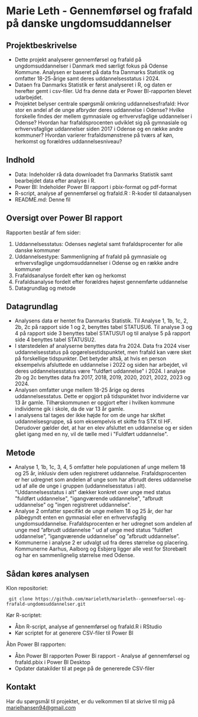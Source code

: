 # Marie Leth - Gennemførsel og frafald på danske ungdomsuddannelser

 
## Projektbeskrivelse
- Dette projekt analyserer gennemførsel og frafald på ungdomsuddannelser i Danmark med særligt fokus på Odense Kommune. Analysen er baseret på data fra Danmarks Statistik og omfatter 18-25-årige samt deres uddannelsesstatus i 2024.
- Dataen fra Danmarks Statistik er først analyseret i R, og daten er herefter gemt i csv-filer. Ud fra denne data er Power BI-rapporten blevet udarbejdet.
- Projektet belyser centrale spørgsmål omkring uddannelsesfrafald: Hvor stor en andel af de unge afbryder deres uddannelse i Odense? Hvilke forskelle findes der mellem gymnasiale og erhvervsfaglige uddannelser i Odense? Hvordan har frafaldsprocenten udviklet sig på gymnasiale og erhvervsfaglige uddannelser siden 2017 i Odense og en række andre kommuner? Hvordan varierer frafaldsmønstrene på tværs af køn, herkomst og forældres uddannelsesniveau? 

## Indhold
- Data: Indeholder rå data downloadet fra Danmarks Statistik samt bearbejdet data efter analyse i R.
- Power BI: Indeholder Power BI rapport i pbix-format og pdf-format
- R-script, analyse af gennemførsel og frafald.R : R-koder til dataanalysen
- README.md: Denne fil

## Oversigt over Power BI rapport
Rapporten består af fem sider:
1.	Uddannelsesstatus: Odenses nøgletal samt frafaldsprocenter for alle danske kommuner
2.	Uddannelsestype: Sammenligning af frafald på gymnasiale og erhvervsfaglige ungdomsuddannelser i Odense og en række andre kommuner
3.	Frafaldsanalyse fordelt efter køn og herkomst
4.	Frafaldsanalyse fordelt efter forældres højest gennemførte uddannelse
5.	Datagrundlag og metode


## Datagrundlag
- Analysens data er hentet fra Danmarks Statistik. Til Analyse 1, 1b, 1c, 2, 2b, 2c på rapport side 1 og 2, benyttes tabel STATUSU6. Til analyse 3 og 4 på rapport side 3 benyttes tabel STATUSU1 og til analyse 5 på rapport side 4 benyttes tabel STATUSU2.
- I størstedelen af analyserne benyttes data fra 2024. Data fra 2024 viser uddannelsesstatus på opgørelsestidspunktet, men frafald kan være sket på forskellige tidspunkter. Det betyder altså, at hvis en person eksempelvis afsluttede en uddannelse i 2022 og siden har arbejdet, vil deres uddannelsesstatus være "fuldført uddannelse" i 2024.  I analyse 2b og 2c benyttes data fra 2017, 2018, 2019, 2020, 2021, 2022, 2023 og 2024.
- Analysen omfatter unge mellem 18-25 årige og deres uddannelsesstatus. Dette er opgjort på tidspunktet hvor individerne var 13 år gamle. Tilhørskommunen er opgjort efter i hvilken kommune individerne gik i skole, da de var 13 år gamle.
- I analysens tal tages der ikke højde for om de unge har skiftet uddannelsesgruppe, så som eksempelvis et skifte fra STX til HF. Derudover gælder det, at har en elev afsluttet en uddannelse og er siden gået igang med en ny, vil de tælle med i "Fuldført uddannelse".


## Metode 
- Analyse 1, 1b, 1c, 3, 4, 5 omfatter hele populationen af unge mellem 18 og 25 år, inklusiv dem uden registreret uddannelse. Frafaldsprocenten er her udregnet som andelen af unge som har afbrudt deres uddannelse ud af alle de unge i gruppen (uddannelsesstatus i alt). "Uddannelsesstatus i alt" dækker konkret over unge med status "fuldført uddannelse", "igangværende uddannelse", "afbrudt uddannelse" og "ingen registreret uddannelse".
- Analyse 2 omfatter specifikt de unge mellem 18 og 25 år, der har påbegyndt enten en gymnasial eller en erhvervsfaglig ungdomsuddannelse. Frafaldsprocenten er her udregnet som andelen af unge med ”afbrudt uddannelse ” ud af unge med status ”fuldført uddannelse”, ”igangværende uddannelse” og ”afbrudt uddannelse”.
- Kommunerne i analyse 2 er udvalgt ud fra deres størrelse og placering. Kommunerne Aarhus, Aalborg og Esbjerg ligger alle vest for Storebælt og har en sammenlignelig størrelse med Odense.

## Sådan køres analysen
Klon repositoriet: 
 
     git clone https://github.com/marieleth/marieleth--gennemfoersel-og-frafald-ungdomsuddannelser.git

Kør R-scriptet: 
- Åbn R-script, analyse af gennemførsel og frafald.R  i RStudio
- Kør scriptet for at generere CSV-filer til Power BI

Åbn Power BI rapporten: 
- Åbn Power BI rapporten Power Bi rapport - Analyse af gennemførsel og frafald.pbix i Power BI Desktop
- Opdater datakilder til at pege på de genererede CSV-filer

## Kontakt
Har du spørgsmål til projektet, er du velkommen til at skrive til mig på marielhansen94@gmail.com

